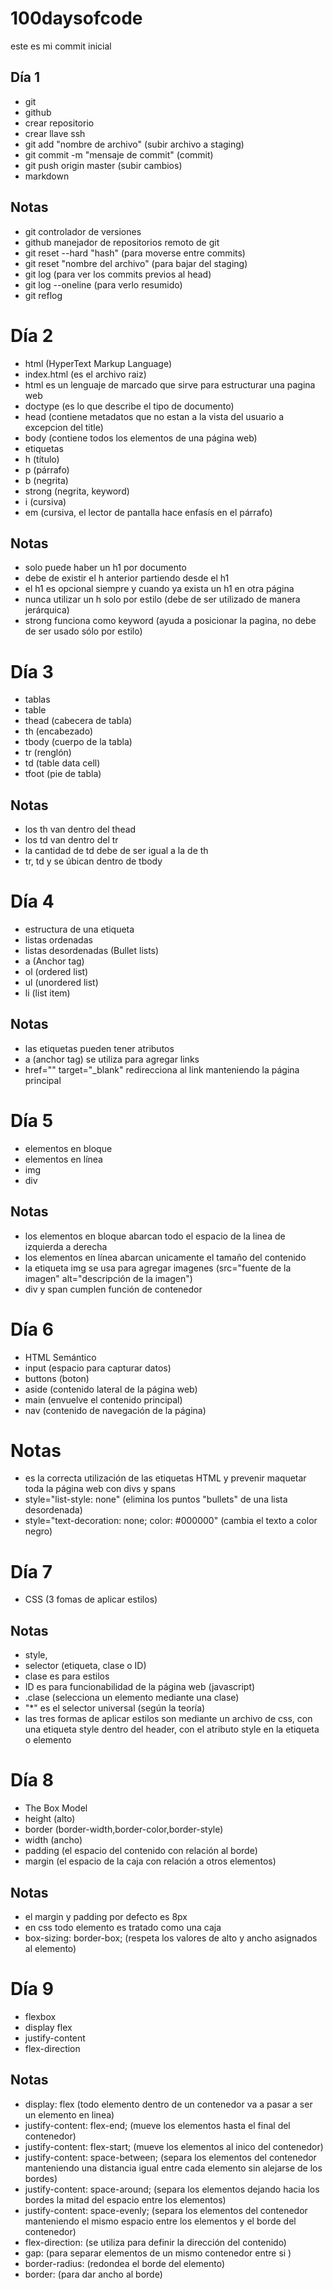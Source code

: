 # 100daysofcode

este es mi commit inicial

## Día 1

- git
- github
- crear repositorio
- crear llave ssh
- git add "nombre de archivo" (subir archivo a staging)
- git commit -m "mensaje de commit" (commit)
- git push origin master (subir cambios)
- markdown

## Notas

- git controlador de versiones
- github manejador de repositorios remoto de git
- git reset --hard "hash" (para moverse entre commits)
- git reset "nombre del archivo" (para bajar del staging)
- git log (para ver los commits previos al head)
- git log --oneline (para verlo resumido)
- git reflog

# Día 2

- html (HyperText Markup Language)
- index.html (es el archivo raiz)
- html es un lenguaje de marcado que sirve para estructurar una pagina web
- doctype (es lo que describe el tipo de documento)
- head (contiene metadatos que no estan a la vista del usuario a excepcion del title)
- body (contiene todos los elementos de una página web)
- etiquetas
- h (título)
- p (párrafo)
- b (negrita)
- strong (negrita, keyword)
- i (cursiva)
- em (cursiva, el lector de pantalla hace enfasís en el párrafo)

## Notas

- solo puede haber un h1 por documento
- debe de existir el h anterior partiendo desde el h1
- el h1 es opcional siempre y cuando ya exista un h1 en otra página
- nunca utilizar un h solo por estilo (debe de ser utilizado de manera jerárquica)
- strong funciona como keyword (ayuda a posicionar la pagina, no debe de ser usado sólo por estilo)

# Día 3

- tablas
- table
- thead (cabecera de tabla)
- th (encabezado)
- tbody (cuerpo de la tabla)
- tr (renglón)
- td (table data cell)
- tfoot (pie de tabla)

## Notas

- los th van dentro del thead
- los td van dentro del tr
- la cantidad de td debe de ser igual a la de th
- tr, td y se úbican dentro de tbody

# Día 4

- estructura de una etiqueta
- listas ordenadas
- listas desordenadas (Bullet lists)
- a (Anchor tag)
- ol (ordered list)
- ul (unordered list)
- li (list item)

## Notas

- las etiquetas pueden tener atributos
- a (anchor tag) se utiliza para agregar links
- <a>href="" target="\_blank"</a> redirecciona al link manteniendo la página principal

# Día 5

- elementos en bloque
- elementos en línea
- img
- div

## Notas

- los elementos en bloque abarcan todo el espacio de la linea de izquierda a derecha
- los elementos en línea abarcan unicamente el tamaño del contenido
- la etiqueta img se usa para agregar imagenes (src="fuente de la imagen" alt="descripción de la imagen")
- div y span cumplen función de contenedor

# Día 6

- HTML Semántico
- input (espacio para capturar datos)
- buttons (boton)
- aside (contenido lateral de la página web)
- main (envuelve el contenido principal)
- nav (contenido de navegación de la página)

# Notas

- es la correcta utilización de las etiquetas HTML y prevenir maquetar toda la página web con divs y spans
- style="list-style: none" (elimina los puntos "bullets" de una lista desordenada)
- style="text-decoration: none; color: #000000" (cambia el texto a color negro)

# Día 7

- CSS (3 fomas de aplicar estilos)

## Notas

- style,
- selector (etiqueta, clase o ID)
- clase es para estilos
- ID es para funcionabilidad de la página web (javascript)
- .clase (selecciona un elemento mediante una clase)
- "\*" es el selector universal (según la teoría)
- las tres formas de aplicar estilos son
  mediante un archivo de css, con una etiqueta style dentro del header, con el atributo style en la etiqueta o elemento

# Día 8

- The Box Model
- height (alto)
- border (border-width,border-color,border-style)
- width (ancho)
- padding (el espacio del contenido con relación al borde)
- margin (el espacio de la caja con relación a otros elementos)

## Notas

- el margin y padding por defecto es 8px
- en css todo elemento es tratado como una caja
- box-sizing: border-box; (respeta los valores de alto y ancho asignados al elemento)

# Día 9

- flexbox
- display flex
- justify-content
- flex-direction

## Notas

- display: flex (todo elemento dentro de un contenedor va a pasar a ser un elemento en linea)
- justify-content: flex-end; (mueve los elementos hasta el final del contenedor)
- justify-content: flex-start; (mueve los elementos al inico del contenedor)
- justify-content: space-between; (separa los elementos del contenedor manteniendo una distancia igual entre cada elemento sin alejarse de los bordes)
- justify-content: space-around; (separa los elementos dejando hacia los bordes la mitad del espacio entre los elementos)
- justify-content: space-evenly; (separa los elementos del contenedor manteniendo el mismo espacio entre los elementos y el borde del contenedor)
- flex-direction: (se utiliza para definir la dirección del contenido)
- gap: (para separar elementos de un mismo contenedor entre si )
- border-radius: (redondea el borde del elemento)
- border: (para dar ancho al borde)
